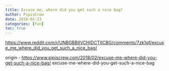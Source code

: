 ```yaml
---
title: Excuse me, where did you get such a nice bag?
author: PipisCrew
date: 2018-02-23
categories: [fun]
toc: true
---
```


https://www.reddit.com/r/UNBGBBIIVCHIDCTIICBG/comments/7zk1qf/excuse_me_where_did_you_get_such_a_nice_bag/

origin - https://www.pipiscrew.com/2018/02/excuse-me-where-did-you-get-such-a-nice-bag/ excuse-me-where-did-you-get-such-a-nice-bag